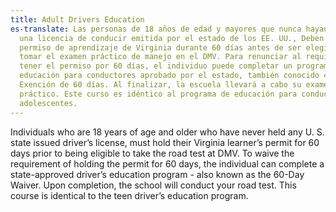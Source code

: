 ```yaml
---
title: Adult Drivers Education
es-translate: Las personas de 18 años de edad y mayores que nunca hayan tenido
  una licencia de conducir emitida por el estado de los EE. UU., Deben tener su
  permiso de aprendizaje de Virginia durante 60 días antes de ser elegibles para
  tomar el examen práctico de manejo en el DMV. Para renunciar al requisito de
  tener el permiso por 60 días, el individuo puede completar un programa de
  educación para conductores aprobado por el estado, también conocido como la
  Exención de 60 días. Al finalizar, la escuela llevará a cabo su examen
  práctico. Este curso es idéntico al programa de educación para conductores
  adolescentes.
---
```

Individuals who are 18 years of age and older who have never held any U. S. state issued driver’s license, must hold their Virginia learner’s permit for 60 days prior to being eligible to take the road test at DMV. To waive the requirement of holding the permit for 60 days, the individual can complete a state-approved driver’s education program - also known as the 60-Day Waiver. Upon completion, the school will conduct your road test. This course is identical to the teen driver’s education program.